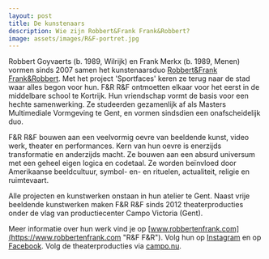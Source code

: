 ```yaml
---
layout: post
title: De kunstenaars
description: Wie zijn Robbert&Frank Frank&Robbert?
image: assets/images/R&F-portret.jpg
---
```


Robbert Goyvaerts (b. 1989, Wilrijk) en Frank Merkx (b. 1989, Menen) vormen sinds 2007 samen het kunstenaarsduo [Robbert&Frank Frank&Robbert](https://www.robbertenfrank.com "R&F F&R"). Met het project 'Sportfaces' keren ze terug naar de stad waar alles begon voor hun. F&R R&F ontmoetten elkaar voor het eerst in de middelbare school te Kortrijk. Hun vriendschap vormt de basis voor een hechte samenwerking. Ze studeerden gezamenlijk af als Masters Multimediale Vormgeving te Gent, en vormen sindsdien een onafscheidelijk duo.

F&R R&F bouwen aan een veelvormig oevre van beeldende kunst, video werk, theater en performances. Kern van hun oevre is enerzijds transformatie en anderzijds macht. Ze bouwen aan een absurd universum met een geheel eigen logica en codetaal. Ze worden beïnvloed door Amerikaanse beeldcultuur, symbol- en- en rituelen, actualiteit, religie en ruimtevaart.

Alle projecten en kunstwerken onstaan in hun atelier te Gent. Naast vrije beeldende kunstwerken maken F&R R&F sinds 2012 theaterproducties onder de vlag van productiecenter Campo Victoria (Gent). 

Meer informatie over hun werk vind je op [www.robbertenfrank.com](https://www.robbertenfrank.com "R&F F&R").
Volg hun op [Instagram](https://www.instagram.com/r_en_f "R&F F&R instagram") en op [Facebook](https://www.facebook.com/frankenrobbertrobbertenfrank "F&R R&F Facebook").
Volg de theaterproducties via [campo.nu](https://www.campo.nu/nl/artist/721/robbertfrank-frankrobbert "R&F F&R Theater").

